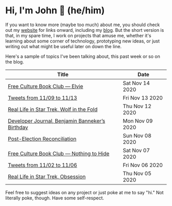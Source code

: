 # Hi, I'm John 👋 (he/him)

If you want to know more (maybe too much) about me, you should check out my [website](https://john.colagioia.net/) for links onward, including my [blog](https://john.colagioia.net/blog).  But the short version is that, in my spare time, I work on projects that amuse me, whether it's learning about some corner of technology, prototyping new ideas, or just writing out what might be useful later on down the line.

Here's a sample of topics I've been talking about, this past week or so on the blog.

|Title|Date|
|-----|-------|
|[Free Culture Book Club — Elvie](https://john.colagioia.net/blog/2020/11/14/elvie.html)|Sat Nov 14 2020|
|[Tweets from 11/09 to 11/13](https://john.colagioia.net/blog/media/2020/11/13/week.html)|Fri Nov 13 2020|
|[Real Life in Star Trek, Wolf in the Fold](https://john.colagioia.net/blog/2020/11/12/wolf.html)|Thu Nov 12 2020|
|[Developer Journal, Benjamin Banneker’s Birthday](https://john.colagioia.net/blog/2020/11/09/banneker.html)|Mon Nov 09 2020|
|[Post-Election Reconciliation](https://john.colagioia.net/blog/2020/11/08/reconciliation.html)|Sun Nov 08 2020|
|[Free Culture Book Club — Nothing to Hide](https://john.colagioia.net/blog/2020/11/07/hide.html)|Sat Nov 07 2020|
|[Tweets from 11/02 to 11/06](https://john.colagioia.net/blog/media/2020/11/06/week.html)|Fri Nov 06 2020|
|[Real Life in Star Trek, Obsession](https://john.colagioia.net/blog/2020/11/05/obsess.html)|Thu Nov 05 2020|

Feel free to suggest ideas on any project or just poke at me to say "hi." Not literally poke, though. Have some self-respect.
